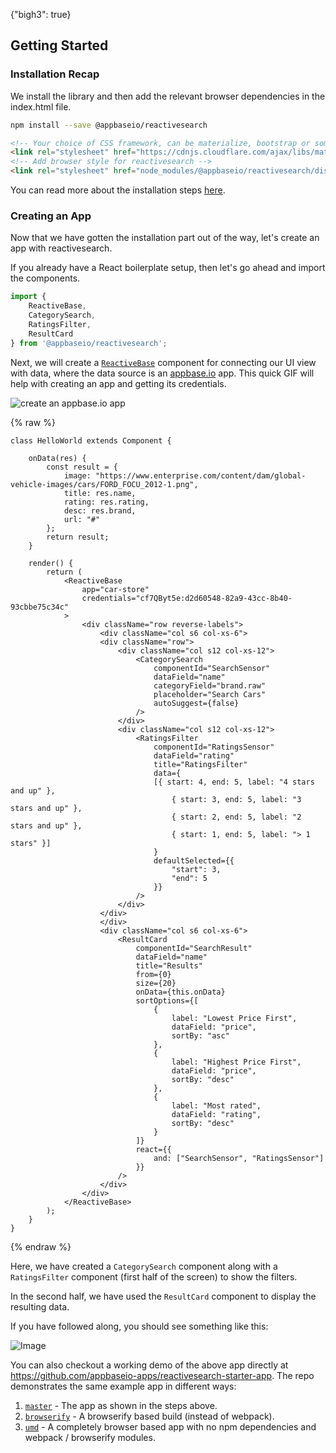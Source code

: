 {"bigh3": true}

## Getting Started

### Installation Recap

We install the library and then add the relevant browser dependencies in the index.html file.

```sh
npm install --save @appbaseio/reactivesearch
```

```html
<!-- Your choice of CSS framework, can be materialize, bootstrap or something else -->
<link rel="stylesheet" href="https://cdnjs.cloudflare.com/ajax/libs/materialize/0.98.0/css/materialize.min.css">
<!-- Add browser style for reactivesearch -->
<link rel="stylesheet" href="node_modules/@appbaseio/reactivesearch/dist/css/style.min.css">
```

You can read more about the installation steps [here](v1.0.0/getting-started/RSInstallation.html).

### Creating an App

Now that we have gotten the installation part out of the way, let's create an app with reactivesearch.

If you already have a React boilerplate setup, then let's go ahead and import the components.

```javascript
import {
	ReactiveBase,
	CategorySearch,
	RatingsFilter,
	ResultCard
} from '@appbaseio/reactivesearch';
```

Next, we will create a [`ReactiveBase`](v1.0.0/getting-started/ReactiveBase.html) component for connecting our UI view with data, where the data source is an [appbase.io](https://appbase.io) app. This quick GIF will help with creating an app and getting its credentials.  

![create an appbase.io app](https://i.imgur.com/Y6HiHnJ.gif)

{% raw %}
```
class HelloWorld extends Component {

	onData(res) {
		const result = {
			image: "https://www.enterprise.com/content/dam/global-vehicle-images/cars/FORD_FOCU_2012-1.png",
			title: res.name,
			rating: res.rating,
			desc: res.brand,
			url: "#"
		};
		return result;
	}

	render() {
		return (
			<ReactiveBase
				app="car-store"
				credentials="cf7QByt5e:d2d60548-82a9-43cc-8b40-93cbbe75c34c"
			>
				<div className="row reverse-labels">
					<div className="col s6 col-xs-6">
					<div className="row">
						<div className="col s12 col-xs-12">
							<CategorySearch
								componentId="SearchSensor"
								dataField="name"
								categoryField="brand.raw"
								placeholder="Search Cars"
								autoSuggest={false}
							/>
						</div>
						<div className="col s12 col-xs-12">
							<RatingsFilter
								componentId="RatingsSensor"
								dataField="rating"
								title="RatingsFilter"
								data={
								[{ start: 4, end: 5, label: "4 stars and up" },
									{ start: 3, end: 5, label: "3 stars and up" },
									{ start: 2, end: 5, label: "2 stars and up" },
									{ start: 1, end: 5, label: "> 1 stars" }]
								}
								defaultSelected={{
									"start": 3,
									"end": 5
								}}
							/>
						</div>
					</div>
					</div>
					<div className="col s6 col-xs-6">
						<ResultCard
							componentId="SearchResult"
							dataField="name"
							title="Results"
							from={0}
							size={20}
							onData={this.onData}
							sortOptions={[
								{
									label: "Lowest Price First",
									dataField: "price",
									sortBy: "asc"
								},
								{
									label: "Highest Price First",
									dataField: "price",
									sortBy: "desc"
								},
								{
									label: "Most rated",
									dataField: "rating",
									sortBy: "desc"
								}
							]}
							react={{
								and: ["SearchSensor", "RatingsSensor"]
							}}
						/>
					</div>
				</div>
			</ReactiveBase>
		);
	}
}
```
{% endraw %}

Here, we have created a `CategorySearch` component along with a `RatingsFilter` component (first half of the screen) to show the filters.

In the second half, we have used the `ResultCard` component to display the resulting data.

If you have followed along, you should see something like this:

![Image](http://i.imgur.com/nzK6dXW.png)

You can also checkout a working demo of the above app directly at https://github.com/appbaseio-apps/reactivesearch-starter-app. The repo demonstrates the same example app in different ways:
1. [`master`](https://github.com/appbaseio-apps/reactivesearch-starter-app/tree/master) - The app as shown in the steps above.
1. [`browserify`](https://github.com/appbaseio-apps/reactivesearch-starter-app/tree/browserify) - A browserify based build (instead of webpack).
1. [`umd`](https://github.com/appbaseio-apps/reactivesearch-starter-app/tree/umd) - A completely browser based app with no npm dependencies and webpack / browserify modules.

